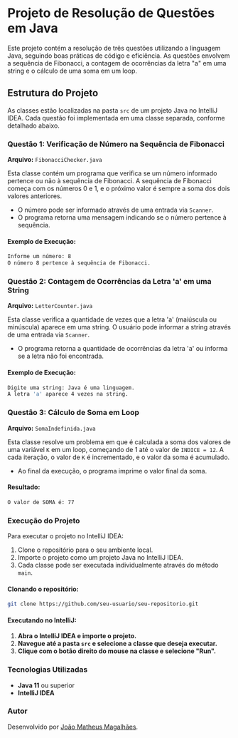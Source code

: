 # Projeto de Resolução de Questões em Java

Este projeto contém a resolução de três questões utilizando a linguagem Java, seguindo boas práticas de código e eficiência. As questões envolvem a sequência de Fibonacci, a contagem de ocorrências da letra "a" em uma string e o cálculo de uma soma em um loop.

## Estrutura do Projeto

As classes estão localizadas na pasta `src` de um projeto Java no IntelliJ IDEA. Cada questão foi implementada em uma classe separada, conforme detalhado abaixo.

### Questão 1: Verificação de Número na Sequência de Fibonacci

**Arquivo:** `FibonacciChecker.java`

Esta classe contém um programa que verifica se um número informado pertence ou não à sequência de Fibonacci. A sequência de Fibonacci começa com os números 0 e 1, e o próximo valor é sempre a soma dos dois valores anteriores.

- O número pode ser informado através de uma entrada via `Scanner`.
- O programa retorna uma mensagem indicando se o número pertence à sequência.

#### Exemplo de Execução:

```bash
Informe um número: 8
O número 8 pertence à sequência de Fibonacci.
```

### Questão 2: Contagem de Ocorrências da Letra 'a' em uma String

**Arquivo:** `LetterCounter.java`

Esta classe verifica a quantidade de vezes que a letra 'a' (maiúscula ou minúscula) aparece em uma string. O usuário pode informar a string através de uma entrada via `Scanner`.

- O programa retorna a quantidade de ocorrências da letra 'a' ou informa se a letra não foi encontrada.

#### Exemplo de Execução:

```bash
Digite uma string: Java é uma linguagem.
A letra 'a' aparece 4 vezes na string.
```

### Questão 3: Cálculo de Soma em Loop

**Arquivo:** `SomaIndefinida.java`

Esta classe resolve um problema em que é calculada a soma dos valores de uma variável `K` em um loop, começando de 1 até o valor de `INDICE = 12`. A cada iteração, o valor de `K` é incrementado, e o valor da soma é acumulado.

- Ao final da execução, o programa imprime o valor final da soma.

#### Resultado:

```bash
O valor de SOMA é: 77
```

### Execução do Projeto

Para executar o projeto no IntelliJ IDEA:

1. Clone o repositório para o seu ambiente local.
2. Importe o projeto como um projeto Java no IntelliJ IDEA.
3. Cada classe pode ser executada individualmente através do método `main`.

#### Clonando o repositório:

```bash
git clone https://github.com/seu-usuario/seu-repositorio.git
```

#### Executando no IntelliJ:

1. **Abra o IntelliJ IDEA e importe o projeto.**
2. **Navegue até a pasta `src` e selecione a classe que deseja executar.**
3. **Clique com o botão direito do mouse na classe e selecione "Run".**

### Tecnologias Utilizadas

- **Java 11** ou superior
- **IntelliJ IDEA**

### Autor

Desenvolvido por [João Matheus Magalhães](https://github.com/jomatheux).


